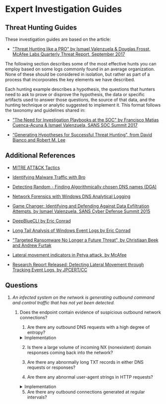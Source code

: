 # Expert Investigation Guides
 
## Threat Hunting Guides

These investigation guides are based on the article: 

 *  ["Threat Hunting like a PRO" by Ismael Valenzuela & Douglas Frosst, McAfee Labs Quarterly Threat Report, September 2017](TBD)

The following section describes some of the most effective hunts you can employ based on some logs commonly found in an average organization. None of these should be considered in isolation, but rather as part of a process that incorporates the key elements we have described. 

Each hunting example describes a hypothesis, the questions that hunters need to ask to prove or disprove the hypothesis, the data or specific artifacts used to answer those questions, the source of that data, and the hunting technique or analytic suggested to implement it. This format follows the taxonomy and guidelines shared in:

*  ["The Need for Investigation Playbooks at the SOC" by Francisco Matias Cuenca-Acuna & Ismael Valenzuela, SANS SOC Summit 2017](https://www.sans.org/summit-archives/file/summit-archive-1496695240.pdf) 

*   [“Generating Hypotheses for Successful Threat Hunting", from David Bianco and Robert M. Lee](https://www.sans.org/reading-room/whitepapers/threats/generating-hypotheses-successful-threat-hunting-37172)


## Additional References

*   [MITRE ATT&CK Tactics](https://attack.mitre.org/wiki/) 
*	[Identifying Malware Traffic with Bro](http://blog.opensecurityresearch.com/2014/03/identifying-malware-traffic-with-bro.html)
*	[Detecting Random - Finding Algorithmically chosen DNS names (DGA)](https://isc.sans.edu/forums/diary/Detecting+Random+Finding+Algorithmically+chosen+DNS+names+DGA/19893/)
*	[Network Forensics with Windows DNS Analytical Logging](https://blogs.technet.microsoft.com/teamdhcp/2015/11/23/network-forensics-with-windows-dns-analytical-logging/)
*   [Game Changer: Identifying and Defending Against Data Exfiltration Attempts, by Ismael Valenzuela, SANS Cyber Defense Summit 2015](https://www.sans.org/summit-archives/file/summit-archive-1493840468.pdf) 
*   [DeepBlueCLI by Eric Conrad](https://github.com/sans-blue-team/DeepBlueCLI)
*   [Long Tail Analysis of Windows Event Logs by Eric Conrad](http://www.ericconrad.com/2015/01/long-tail-analysis-with-eric-conrad.html)
*   ["Targeted Ransomware No Longer a Future Threat", by Christiaan Beek and Andrew Furtak](https://www.mcafee.com/us/resources/reports/rp-targeted-ransomware.pdf)
*   [Lateral movement indicators in Petya attack, by McAfee](https://kc.mcafee.com/corporate/index?page=content&id=KB89540)

*   [Research Report Released: Detecting Lateral Movement through Tracking Event Logs, by JPCERT/CC](http://blog.jpcert.or.jp/2017/06/1-ae0d.html)


## Questions

1.  *An infected system on the network is generating outbound command and control traffic that has not yet been detected.* 

    1.  Does the endpoint contain evidence of suspicious outbound network connections?

        1. Are there any outbound DNS requests with a high degree of entropy?

        <details>
        <summary>Implementation</summary>

	       	*   Collect dns requests from DNS server or NSM logs.
			*   Run them against "freq.py" to determine degree of entropy.

        </details>

        2. Is there a large volume of incoming NX (nonexistent) domain responses coming back into the network?

        3. Are there any abnormally long TXT records in either DNS requests or responses?

        4. Are there any abnormal user-agent strings in HTTP requests?

        <details>
        <summary>Implementation</summary>

            *   Collect user agents from HTTP requests from the proxy or NSM logs.
            *	Sort from most common to least common.
            *	Inspect the outliers (the least frequent).

        </details>

        5. Are there any outbound connections generated at regular intervals?


                


